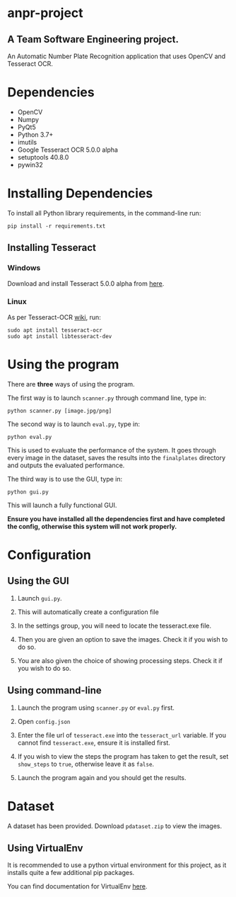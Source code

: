 
# anpr-project
## A Team Software Engineering project. 
An Automatic Number Plate Recognition application that uses OpenCV and Tesseract OCR.

# Dependencies

- OpenCV
- Numpy
- PyQt5
- Python 3.7+
- imutils
- Google Tesseract OCR 5.0.0 alpha
- setuptools 40.8.0
- pywin32

# Installing Dependencies

To install all Python library requirements, in the command-line run:

    pip install -r requirements.txt

## Installing Tesseract

### Windows 

Download and install Tesseract 5.0.0 alpha from [here](https://github.com/UB-Mannheim/tesseract/wiki). 

### Linux 

As per Tesseract-OCR [wiki](https://github.com/tesseract-ocr/tesseract/wiki), run:
    
    sudo apt install tesseract-ocr
    sudo apt install libtesseract-dev

# Using the program
There are **three** ways of using the program.

The first way is to launch `scanner.py` through command line, type in:

    python scanner.py [image.jpg/png]

The second way is to launch `eval.py`, type in: 
    
    python eval.py

This is used to evaluate the performance of the system. It goes through every image in the dataset, saves the results into the `finalplates` directory and outputs the evaluated performance.

The third way is to use the GUI, type in: 

    python gui.py

This will launch a fully functional GUI.

**__Ensure you have installed all the dependencies first and have completed the config, otherwise this system will not work properly.__**

# Configuration

## Using the GUI
1. Launch `gui.py`.

2. This will automatically create a configuration file

3. In the settings group, you will need to locate the tesseract.exe file.

4. Then you are given an option to save the images. Check it if you wish to do so.

5. You are also given the choice of showing processing steps. Check it if you wish to do so.


## Using command-line

1. Launch the program using `scanner.py` or `eval.py` first.

2. Open `config.json` 

3. Enter the file url of `tesseract.exe` into the `tesseract_url` variable. If you cannot find `tesseract.exe`, ensure it is installed first.  

4. If you wish to view the steps the program has taken to get the result, set `show_steps` to `true`, otherwise leave it as `false`.

5. Launch the program again and you should get the results. 

# Dataset
A dataset has been provided. Download `pdataset.zip` to view the images.

## Using VirtualEnv
It is recommended to use a python virtual environment for this project, as it installs quite a few additional pip packages.

You can find documentation for VirtualEnv [here](https://virtualenv.pypa.io/en/latest/).
